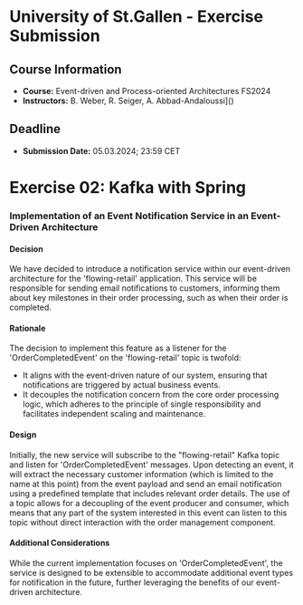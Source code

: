 # University of St.Gallen - Exercise Submission

## Course Information

- **Course:** Event-driven and Process-oriented Architectures FS2024
- **Instructors:** B. Weber, R. Seiger, A. Abbad-Andaloussi]()

## Deadline

- **Submission Date:** 05.03.2024; 23:59 CET

# Exercise 02: Kafka with Spring


### Implementation of an Event Notification Service in an Event-Driven Architecture

#### Decision
We have decided to introduce a notification service within our event-driven architecture for the 'flowing-retail' application. 
This service will be responsible for sending email notifications to customers, informing them about key milestones in their order processing, 
such as when their order is completed.

#### Rationale
The decision to implement this feature as a listener for the 'OrderCompletedEvent' on the 'flowing-retail' topic is twofold:

- It aligns with the event-driven nature of our system, ensuring that notifications are triggered by actual business events.
- It decouples the notification concern from the core order processing logic, which adheres to the principle of single responsibility and facilitates independent scaling and maintenance.

#### Design
Initially, the new service will subscribe to the "flowing-retail" Kafka topic and listen for 'OrderCompletedEvent' messages. 
Upon detecting an event, it will extract the necessary customer information (which is limited to the name at this point) 
from the event payload and send an email notification using a predefined template that includes relevant order details.
The use of a topic allows for a decoupling of the event producer and consumer, 
which means that any part of the system interested in this event can listen to this topic without direct interaction with the order management component.


#### Additional Considerations
While the current implementation focuses on 'OrderCompletedEvent', the service is designed to be extensible to 
accommodate additional event types for notification in the future, further leveraging the benefits of our event-driven architecture.








